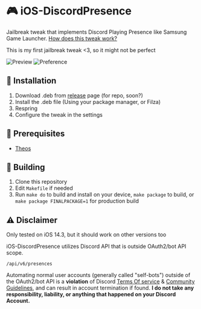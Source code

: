 # 🎮 iOS-DiscordPresence

Jailbreak tweak that implements Discord Playing Presence like Samsung Game Launcher. [How does this tweak work?](https://github.com/YuzuZensai/DiscordMobilePlayingCLI)

This is my first jailbreak tweak <3, so it might not be perfect

![Preview](https://user-images.githubusercontent.com/84713269/167249578-41f97c06-756c-4610-a94e-2a259a9171fb.gif)
![Preference](https://user-images.githubusercontent.com/84713269/179952103-1e851b56-14ce-4e48-8f51-ddb52aaf5d01.png)

## 🔧 Installation
1. Download .deb from [release](https://github.com/YuzuZensai/iOS-DiscordPresence/releases) page (for repo, soon?)
2. Install the .deb file (Using your package manager, or Filza)
3. Respring
4. Configure the tweak in the settings

## 👜 Prerequisites

- [Theos](https://theos.dev/)

## 🔧 Building

1. Clone this repository
2. Edit ``Makefile`` if needed
3. Run ``make do`` to build and install on your device, ``make package`` to build, or ``make package FINALPACKAGE=1`` for production build

## ⚠️ Disclaimer

Only tested on iOS 14.3, but it should work on other versions too

iOS-DiscordPresence utilizes Discord API that is outside OAuth2/bot API scope.

``/api/v6/presences``

Automating normal user accounts (generally called "self-bots") outside of the OAuth2/bot API is a **violation** of Discord [Terms Of service](https://discord.com/terms) & [Community Guidelines](https://discord.com/guidelines), and can result in account termination if found. **I do not take any responsibility, liability, or anything that happened on your Discord Account.**
